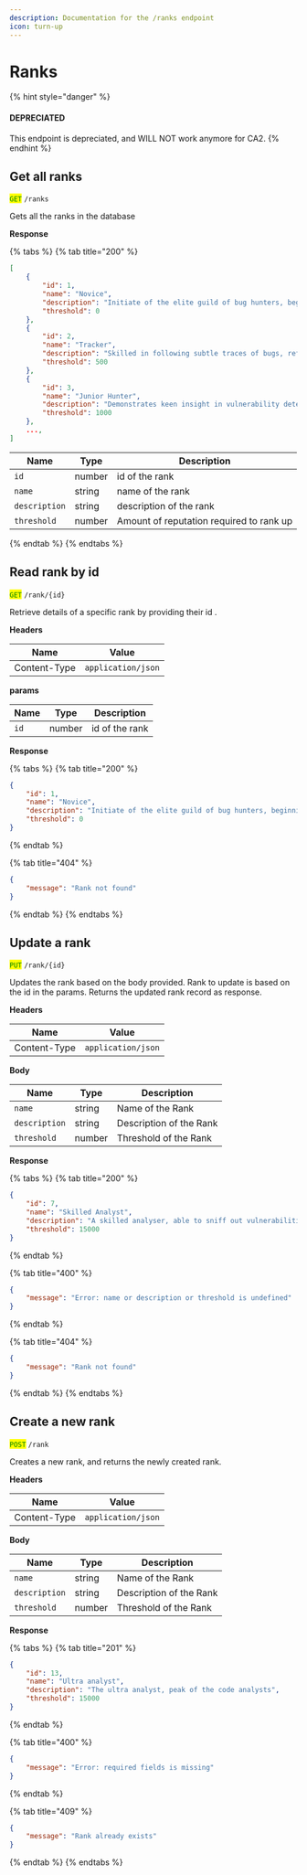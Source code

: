 ```yaml
---
description: Documentation for the /ranks endpoint
icon: turn-up
---
```


# Ranks

{% hint style="danger" %}
#### DEPRECIATED

This endpoint is depreciated, and WILL NOT work anymore for CA2.&#x20;
{% endhint %}

## Get all ranks

<mark style="color:green;">`GET`</mark> `/ranks`

Gets all the ranks in the database

**Response**

{% tabs %}
{% tab title="200" %}
```json
[
    {
        "id": 1,
        "name": "Novice",
        "description": "Initiate of the elite guild of bug hunters, beginning the journey with basic privileges.",
        "threshold": 0
    },
    {
        "id": 2,
        "name": "Tracker",
        "description": "Skilled in following subtle traces of bugs, refining investigative techniques and building a solid foundation for advanced tools.",
        "threshold": 500
    },
    {
        "id": 3,
        "name": "Junior Hunter",
        "description": "Demonstrates keen insight in vulnerability detection and methodical system analysis, unlocking more specialized equipment.",
        "threshold": 1000
    },
    ...,
]
```

| Name          | Type   | Description                              |
| ------------- | ------ | ---------------------------------------- |
| `id`          | number | id of the rank                           |
| `name`        | string | name of the rank                         |
| `description` | string | description of the rank                  |
| `threshold`   | number | Amount of reputation required to rank up |
{% endtab %}
{% endtabs %}

## Read rank by id

<mark style="color:green;">`GET`</mark> `/rank/{id}`

Retrieve details of a specific rank by providing their id .

**Headers**

| Name         | Value              |
| ------------ | ------------------ |
| Content-Type | `application/json` |

**params**

| Name | Type   | Description    |
| ---- | ------ | -------------- |
| `id` | number | id of the rank |

**Response**

{% tabs %}
{% tab title="200" %}
```json
{
    "id": 1,
    "name": "Novice",
    "description": "Initiate of the elite guild of bug hunters, beginning the journey with basic privileges.",
    "threshold": 0
}
```
{% endtab %}

{% tab title="404" %}
```json
{
    "message": "Rank not found"
}
```
{% endtab %}
{% endtabs %}

## Update a rank

<mark style="color:green;">`PUT`</mark> `/rank/{id}`

Updates the rank based on the body provided. Rank to update is based on the id in the params. Returns the updated rank record as response.

**Headers**

| Name         | Value              |
| ------------ | ------------------ |
| Content-Type | `application/json` |

**Body**

| Name          | Type   | Description             |
| ------------- | ------ | ----------------------- |
| `name`        | string | Name of the Rank        |
| `description` | string | Description of the Rank |
| `threshold`   | number | Threshold of the Rank   |

**Response**

{% tabs %}
{% tab title="200" %}
```json
{
    "id": 7,
    "name": "Skilled Analyst",
    "description": "A skilled analyser, able to sniff out vulnerabilities from any application",
    "threshold": 15000
}
```
{% endtab %}

{% tab title="400" %}
```json
{
    "message": "Error: name or description or threshold is undefined"
}
```
{% endtab %}

{% tab title="404" %}
```json
{
    "message": "Rank not found"
}
```
{% endtab %}
{% endtabs %}

## Create a new rank

<mark style="color:green;">`POST`</mark> `/rank`

Creates a new rank, and returns the newly created rank.

**Headers**

| Name         | Value              |
| ------------ | ------------------ |
| Content-Type | `application/json` |

**Body**

| Name          | Type   | Description             |
| ------------- | ------ | ----------------------- |
| `name`        | string | Name of the Rank        |
| `description` | string | Description of the Rank |
| `threshold`   | number | Threshold of the Rank   |

**Response**

{% tabs %}
{% tab title="201" %}
```json
{
    "id": 13,
    "name": "Ultra analyst",
    "description": "The ultra analyst, peak of the code analysts",
    "threshold": 15000
}
```
{% endtab %}

{% tab title="400" %}
```json
{
    "message": "Error: required fields is missing"
}
```
{% endtab %}

{% tab title="409" %}
```json
{
    "message": "Rank already exists"
}
```
{% endtab %}
{% endtabs %}

